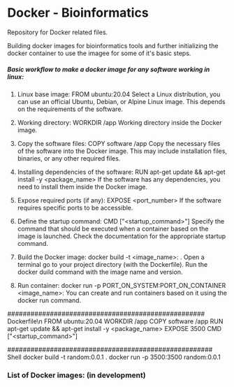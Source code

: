 # Docker - Bioinformatics
Repository for Docker related files.

Building docker images for bioinformatics tools and further initializing the docker container to use the imagee for some of it's basic steps.


##### Basic workflow to make a docker image for any software working in linux:
1. Linux base image: 
   FROM ubuntu:20.04
Select a Linux distribution, you can use an official Ubuntu, Debian, or Alpine Linux image. 
This depends on the requirements of the software.

2. Working directory: 
   WORKDIR /app
Working directory inside the Docker image.

3. Copy the software files: 
   COPY software /app
Copy the necessary files of the software into the Docker image. 
This may include installation files, binaries, or any other required files.

4. Installing dependencies of the software: 
   RUN apt-get update && apt-get install -y <package_name>
If the software has any dependencies, you need to install them inside the Docker image.

5. Expose required ports (if any): 
   EXPOSE <port_number>
If the software requires specific ports to be accessible.

6. Define the startup command: 
   CMD ["<startup_command>"]
Specify the command that should be executed when a container based on the image is launched. 
Check the documentation for the appropriate startup command.

7. Build the Docker image: 
   docker build -t <image_name>:<tag> .
Open a terminal go to your project directory (with the Dockerfile).
Run the docker duild command with the image name and version.

8. Run container:
docker run -p PORT_ON_SYSTEM:PORT_ON_CONTAINER <image_name>:<tag>
You can create and run containers based on it using the docker run command.


  ################################################### Dockerfile\n
FROM ubuntu:20.04
WORKDIR /app
COPY software /app
RUN apt-get update && apt-get install -y <package_name>
EXPOSE 3500
CMD ["<startup_command>"]

##################################################### Shell
docker build -t random:0.0.1 .
docker run -p 3500:3500 random:0.0.1




### List of Docker images: (in development)

